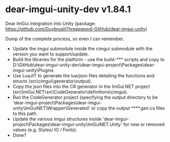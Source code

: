 # dear-imgui-unity-dev v1.84.1
Dear ImGui integration into Unity (package: https://github.com/GuybrushThreepwood-GitHub/dear-imgui-unity)

Dump of the complete process, so even I can remember.

* Update the imgui submodule inside the cimgui submodule with the version you want to support/update.
* Build the libraries for the platform - use the build-*** scripts and copy to D:\GitHub\dear-imgui-unity-dev\dear-imgui-project\Packages\dear-imgui-unity\Plugins
* Use LuaJIT to generate the lua/json files detailing the functions and structs (src\cimgui\generator\output).
* Copy the json files into the C# generator in the ImGui.NET project (src\ImGui.NET\src\CodeGenerator\definitions\cimgui).
* Run the CodeGenerator project (specifying the output directory to be 'dear-imgui-project\Packages\dear-imgui-unity\ImGuiNET\Wrapper\Generated' or copy the output ****.gen.cs files to this path.
* Update the various imgui structures inside 'dear-imgui-project\Packages\dear-imgui-unity\ImGuiNET.Unity' for new or removed values (e.g. Styles/ IO / Fonts).
* Done?

